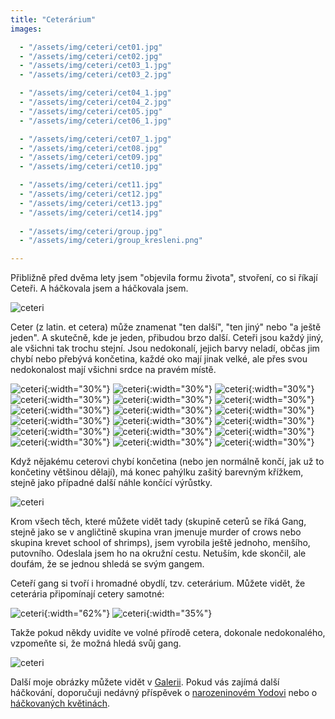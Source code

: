 ```yaml
---
title: "Ceterárium"
images:

  - "/assets/img/ceteri/cet01.jpg"
  - "/assets/img/ceteri/cet02.jpg"
  - "/assets/img/ceteri/cet03_1.jpg"
  - "/assets/img/ceteri/cet03_2.jpg"

  - "/assets/img/ceteri/cet04_1.jpg"
  - "/assets/img/ceteri/cet04_2.jpg"
  - "/assets/img/ceteri/cet05.jpg"
  - "/assets/img/ceteri/cet06_1.jpg"

  - "/assets/img/ceteri/cet07_1.jpg"
  - "/assets/img/ceteri/cet08.jpg"
  - "/assets/img/ceteri/cet09.jpg"
  - "/assets/img/ceteri/cet10.jpg"

  - "/assets/img/ceteri/cet11.jpg"
  - "/assets/img/ceteri/cet12.jpg"
  - "/assets/img/ceteri/cet13.jpg"
  - "/assets/img/ceteri/cet14.jpg"
  
  - "/assets/img/ceteri/group.jpg"
  - "/assets/img/ceteri/group_kresleni.png"

---
```


<!--begin_excerpt-->

Přibližně před dvěma lety jsem "objevila formu života", stvoření, co si říkají Ceteři. A háčkovala jsem a háčkovala jsem. 

![ceteri](/assets/img/ceteri/group.jpg)

<!--end_excerpt-->
Ceter (z latin. et cetera) může znamenat "ten další", "ten jiný" nebo "a ještě jeden". A skutečně, kde je jeden, přibudou brzo další. 
Ceteři jsou každý jiný, ale všichni tak trochu stejní. Jsou nedokonalí, jejich barvy neladí, občas jim chybí nebo přebývá končetina, každé oko mají jinak velké, ale přes svou nedokonalost mají všichni srdce na pravém místě. 

![ceteri](/assets/img/ceteri/cet01.jpg){:width="30%"} ![ceteri](/assets/img/ceteri/cet02.jpg){:width="30%"} ![ceteri](/assets/img/ceteri/cet03_1.jpg){:width="30%"}
![ceteri](/assets/img/ceteri/cet03_2.jpg){:width="30%"} ![ceteri](/assets/img/ceteri/cet04_1.jpg){:width="30%"} ![ceteri](/assets/img/ceteri/cet04_2.jpg){:width="30%"}
![ceteri](/assets/img/ceteri/cet05.jpg){:width="30%"} ![ceteri](/assets/img/ceteri/cet06_1.jpg){:width="30%"} ![ceteri](/assets/img/ceteri/cet06_2.jpg){:width="30%"}
![ceteri](/assets/img/ceteri/cet07_1.jpg){:width="30%"} ![ceteri](/assets/img/ceteri/cet07_2.jpg){:width="30%"} ![ceteri](/assets/img/ceteri/cet08.jpg){:width="30%"}
![ceteri](/assets/img/ceteri/cet09.jpg){:width="30%"} ![ceteri](/assets/img/ceteri/cet10.jpg){:width="30%"} ![ceteri](/assets/img/ceteri/cet11.jpg){:width="30%"}
![ceteri](/assets/img/ceteri/cet12.jpg){:width="30%"} ![ceteri](/assets/img/ceteri/cet13.jpg){:width="30%"} ![ceteri](/assets/img/ceteri/cet14.jpg){:width="30%"}

Když nějakému ceterovi chybí končetina (nebo jen normálně končí, jak už to končetiny většinou dělají), má konec pahýlku zašitý barevným křížkem, stejně jako případné další náhle končící výrůstky.

![ceteri](/assets/img/ceteri/cet_down.jpg)

Krom všech těch, které můžete vidět tady (skupině ceterů se říká Gang, stejně jako se v angličtině skupina vran jmenuje murder of crows nebo skupina krevet school of shrimps), jsem vyrobila ještě jednoho, menšího, putovního. Odeslala jsem ho na okružní cestu. Netuším, kde skončil, ale doufám, že se jednou shledá se svým gangem. 

Ceteří gang si tvoří i hromadné obydlí, tzv. ceterárium. Můžete vidět, že ceterária připomínají cetery samotné: 

![ceteri](/assets/img/ceteri/ceterarium01.jpg){:width="62%"} ![ceteri](/assets/img/ceteri/ceterarium03.jpg){:width="35%"}

Takže pokud někdy uvidíte ve volné přírodě cetera, dokonale nedokonalého, vzpomeňte si, že možná hledá svůj gang. 

![ceteri](/assets/img/ceteri/group_kresleni.png)

Další moje obrázky můžete vidět v [Galerii](/galerie/). Pokud vás zajímá další háčkování, doporučuji nedávný příspěvek o [narozeninovém Yodovi](https://matcha1309.github.io/Yoda/) nebo o [háčkovaných květinách](https://matcha1309.github.io/Kvety/).
